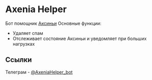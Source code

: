 # Axenia Helper
Бот помощник [Аксиньи](https://github.com/abrikoseg/Axenia)
Основные функции:
- Удаляет спам
- Отслеживает состояние Аксиньи и уведомляет при больших нагрузках

## Ссылки
Телеграм - [@AxeniaHelper_bot](https://t.me/AxeniaHelper_bot)

